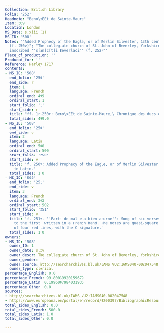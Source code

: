 ```yaml
---
Collection: British Library
Folia: '252'
Headnote: "Beno\xEEt de Sainte-Maure"
Item: 509
Location: London
MS_Date: s.xiii (1)
MS_ID: '508'
Notes: '"Added Prophecy of the Eagle, or of Merlin Silvester, 13th century, in Latin
  (f. 250v)"; "The collegiate church of St. John of Beverley, Yorkshire, 15th century:
  inscribed ''s[an]c[t]i Beverlaci'' (f. 252)"'
Place_of_production: ''
Produced_for: ''
Reference: Harley 1717
contents:
- MS_ID: '508'
  end_folio: '250'
  end_side: r
  item: 1
  language: French
  ordinal_end: 499
  ordinal_start: 1
  start_folio: '1'
  start_side: r
  title: "ff. 1r-250r: Beno\xEEt de Sainte-Maure,\_Chronique des ducs de Normandie."
  total_sides: 499.0
- MS_ID: '508'
  end_folio: '250'
  end_side: v
  item: 2
  language: Latin
  ordinal_end: 500
  ordinal_start: 500
  start_folio: '250'
  start_side: v
  title: 'f. 250v: Added Prophecy of the Eagle, or of Merlin Silvester, 13th century,
    in Latin.'
  total_sides: 1.0
- MS_ID: '508'
  end_folio: '251'
  end_side: v
  item: 3
  language: French
  ordinal_end: 502
  ordinal_start: 502
  start_folio: '251'
  start_side: v
  title: 'f. 251v. ''Parti de mal e a bien aturne'': Song of six verses, with music
    to the first, written in a French hand. The notes are quasi-square on a stave
    of four red lines, with the C signature.'
  total_sides: 1.0
owners:
- MS_ID: '508'
  owner_ID: 1
  owner_date: s.xv
  owner_descr: The collegiate church of St. John of Beverley, Yorkshire
  owner_gender: ''
  owner_source: http://searcharchives.bl.uk/IAMS_VU2:IAMS040-002047548
  owner_type: clerical
percentage_English: 0.0
percentage_French: 99.80039920159679
percentage_Latin: 0.1996007984031936
percentage_Other: 0.0
sources:
- http://searcharchives.bl.uk/IAMS_VU2:IAMS040-002047548
- https://www.europeana.eu/portal/en/record/9200397/BibliographicResource_3000126271680.html
total_sides_English: 0.0
total_sides_French: 500.0
total_sides_Latin: 1.0
total_sides_Other: 0.0

---
```

